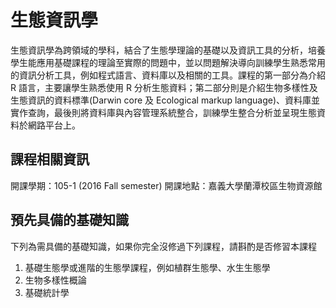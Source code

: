 # 生態資訊學

生態資訊學為跨領域的學科，結合了生態學理論的基礎以及資訊工具的分析，培養學生能應用基礎課程的理論至實際的問題中，並以問題解決導向訓練學生熟悉常用的資訊分析工具，例如程式語言、資料庫以及相關的工具。課程的第一部分為介紹 R 語言，主要讓學生熟悉使用 R 分析生態資料；第二部分則是介紹生物多樣性及生態資訊的資料標準(Darwin core 及 Ecological markup language)、資料庫並實作查詢，最後則將資料庫與內容管理系統整合，訓練學生整合分析並呈現生態資料於網路平台上。

## 課程相關資訊

開課學期：105-1 (2016 Fall semester)
開課地點：嘉義大學蘭潭校區生物資源館

## 預先具備的基礎知識

下列為需具備的基礎知識，如果你完全沒修過下列課程，請斟酌是否修習本課程

1. 基礎生態學或進階的生態學課程，例如植群生態學、水生生態學
2. 生物多樣性概論
3. 基礎統計學

